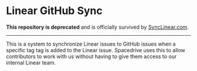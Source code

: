 # Linear GitHub Sync

**This repository is deprecated** and is officially survived by [SyncLinear.com](https://github.com/calcom/synclinear.com).

---

This is a system to synchronize Linear issues to GitHub issues when a specific tag tag is added to the Linear issue. Spacedrive uses this to allow contributors to work with us without having to give them access to our internal Linear team.

